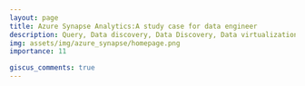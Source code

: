 ```yaml
---
layout: page
title: Azure Synapse Analytics:A study case for data engineer
description: Query, Data discovery, Data Discovery, Data virtualization, Data ingestion, and Data transformation in Severless SQL Pool; Pipelines and Triggers in Synapse.
img: assets/img/azure_synapse/homepage.png
importance: 11

giscus_comments: true
---
```

